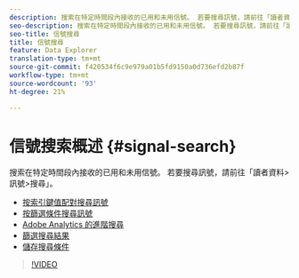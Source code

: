 ```yaml
---
description: 搜索在特定時間段內接收的已用和未用信號。 若要搜尋訊號，請前往「讀者資料>訊號>搜尋」。
seo-description: 搜索在特定時間段內接收的已用和未用信號。 若要搜尋訊號，請前往「讀者資料>訊號>搜尋」。
seo-title: 信號搜尋
title: 信號搜尋
feature: Data Explorer
translation-type: tm+mt
source-git-commit: f420534f6c9e979a01b5fd9150a0d736efd2b87f
workflow-type: tm+mt
source-wordcount: '93'
ht-degree: 21%

---
```



# 信號搜索概述 {#signal-search}

搜索在特定時間段內接收的已用和未用信號。 若要搜尋訊號，請前往「讀者資料>訊號>搜尋」。

* [按索引鍵值配對搜尋訊號](/help/using/features/data-explorer/data-explorer-signals-search/data-explorer-search-pairs.md)
* [按篩選條件搜尋訊號](/help/using/features/data-explorer/data-explorer-signals-search/data-explorer-search-filters.md)
* [Adobe Analytics 的進階搜尋](/help/using/features/data-explorer/data-explorer-signals-search/data-explorer-search-analytics.md)
* [篩選搜尋結果](/help/using/features/data-explorer/data-explorer-signals-search/data-explorer-filter-results.md)
* [儲存搜尋條件](/help/using/features/data-explorer/data-explorer-signals-search/data-explorer-save-search.md)

>[!VIDEO](https://video.tv.adobe.com/v/25148/)
